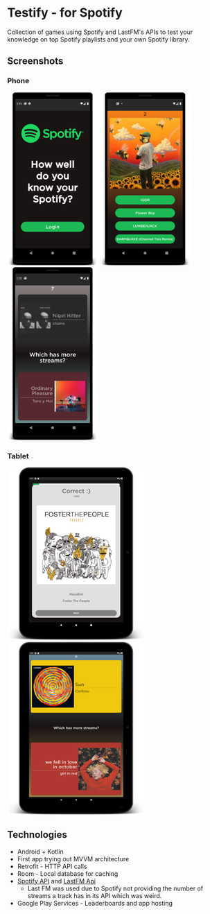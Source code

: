 # Testify - for Spotify
Collection of games using Spotify and LastFM's APIs to test your knowledge on top Spotify playlists and your own Spotify library.

## Screenshots
### Phone

<p float = "left">
  <img src="screenshots/phone/login.png" height = 400>
  <img src="screenshots/phone/album_cover.png" height = 400>
  <img src="screenshots/phone/higher_lower.png" height = 400>
</p>

### Tablet

<p float = " left">
  <img src="screenshots/tablet/beat_intro10inch.png" height = 400>
  <img src="screenshots/tablet/higher_lower10inch.png" height = 400>
</p>

## Technologies
* Android + Kotlin
* First app trying out MVVM architecture
* Retrofit - HTTP API calls
* Room - Local database for caching
* [Spotify API](https://developer.spotify.com/discover/) and [LastFM Api](https://www.last.fm/api)
  * Last FM was used due to Spotify not providing the number of streams a track has in its API which was weird.
* Google Play Services - Leaderboards and app hosting
